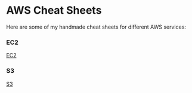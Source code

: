 # AWS Cheat Sheets

Here are some of my handmade cheat sheets for different AWS services:

### EC2
[EC2](/EC2CheatSheet.png)

### S3
[S3](/S3CheatSheet.jpg)